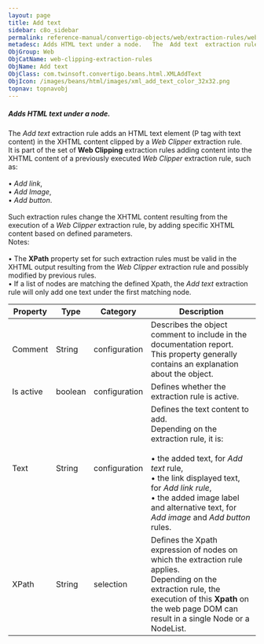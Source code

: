 ```yaml
---
layout: page
title: Add text
sidebar: c8o_sidebar
permalink: reference-manual/convertigo-objects/web/extraction-rules/web-clipping-extraction-rules/add-text/
metadesc: Adds HTML text under a node.   The  Add text  extraction rule adds an HTML text element (<span class="computer">P  tag with text content) in the XHTML
ObjGroup: Web
ObjCatName: web-clipping-extraction-rules
ObjName: Add text
ObjClass: com.twinsoft.convertigo.beans.html.XMLAddText
ObjIcon: /images/beans/html/images/xml_add_text_color_32x32.png
topnav: topnavobj
---
```

##### Adds HTML text under a node. 

The <i>Add text</i> extraction rule adds an HTML text element (<span class="computer">P</span> tag with text content) in the XHTML content clipped by a <i>Web Clipper</i> extraction rule. <br/>It is part of the set of <b>Web Clipping</b> extraction rules adding content into the XHTML content of a previously executed <i>Web Clipper</i> extraction rule, such as:<br/><br/>• <i>Add link</i>, <br/>• <i>Add Image</i>, <br/>• <i>Add button</i>. <br/><br/>Such extraction rules change the XHTML content resulting from the execution of a <i>Web Clipper</i> extraction rule, by adding specific XHTML content based on defined parameters.<br/><span class="orangetwinsoft">Notes:</span> <br/><br/>• The <b>XPath</b> property set for such extraction rules must be valid in the XHTML output resulting from the <i>Web Clipper</i> extraction rule and possibly modified by previous rules.<br/>• If a list of nodes are matching the defined Xpath, the <i>Add text</i> extraction rule will only add one text under the first matching node.<br/>

Property | Type | Category | Description
--- | --- | --- | ---
Comment | String | configuration | Describes the object comment to include in the documentation report.<br/>This property generally contains an explanation about the object.
Is active | boolean | configuration | Defines whether the extraction rule is active.
Text | String | configuration | Defines the text content to add.<br/>Depending on the extraction rule, it is:<br/><br/>• the added text, for <i>Add text</i> rule, <br/>• the link displayed text, for <i>Add link rule</i>, <br/>• the added image label and alternative text, for <i>Add image</i> and <i>Add button</i> rules.<br/>
XPath | String | selection | Defines the Xpath expression of nodes on which the extraction rule applies.<br/>Depending on the extraction rule, the execution of this <b>Xpath</b> on the web page DOM can result in a single <span class="computer">Node</span> or a <span class="computer">NodeList</span>.
